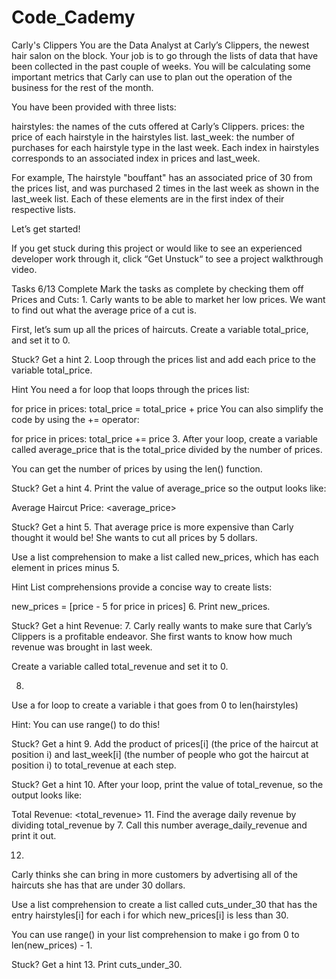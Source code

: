 # Code_Cademy
Carly's Clippers
You are the Data Analyst at Carly’s Clippers, the newest hair salon on the block. Your job is to go through the lists of data that have been collected in the past couple of weeks. You will be calculating some important metrics that Carly can use to plan out the operation of the business for the rest of the month.

You have been provided with three lists:

hairstyles: the names of the cuts offered at Carly’s Clippers.
prices: the price of each hairstyle in the hairstyles list.
last_week: the number of purchases for each hairstyle type in the last week.
Each index in hairstyles corresponds to an associated index in prices and last_week.

For example, The hairstyle "bouffant" has an associated price of 30 from the prices list, and was purchased 2 times in the last week as shown in the last_week list. Each of these elements are in the first index of their respective lists.

Let’s get started!

If you get stuck during this project or would like to see an experienced developer work through it, click “Get Unstuck“ to see a project walkthrough video.

Tasks
6/13 Complete
Mark the tasks as complete by checking them off
Prices and Cuts:
1.
Carly wants to be able to market her low prices. We want to find out what the average price of a cut is.

First, let’s sum up all the prices of haircuts. Create a variable total_price, and set it to 0.


Stuck? Get a hint
2.
Loop through the prices list and add each price to the variable total_price.


Hint
You need a for loop that loops through the prices list:

for price in prices:
  total_price = total_price + price
You can also simplify the code by using the += operator:

for price in prices:
  total_price += price
3.
After your loop, create a variable called average_price that is the total_price divided by the number of prices.

You can get the number of prices by using the len() function.


Stuck? Get a hint
4.
Print the value of average_price so the output looks like:

Average Haircut Price: <average_price>

Stuck? Get a hint
5.
That average price is more expensive than Carly thought it would be! She wants to cut all prices by 5 dollars.

Use a list comprehension to make a list called new_prices, which has each element in prices minus 5.


Hint
List comprehensions provide a concise way to create lists:

new_prices = [price - 5 for price in prices]
6.
Print new_prices.


Stuck? Get a hint
Revenue:
7.
Carly really wants to make sure that Carly’s Clippers is a profitable endeavor. She first wants to know how much revenue was brought in last week.

Create a variable called total_revenue and set it to 0.

8.
Use a for loop to create a variable i that goes from 0 to len(hairstyles)

Hint: You can use range() to do this!


Stuck? Get a hint
9.
Add the product of prices[i] (the price of the haircut at position i) and last_week[i] (the number of people who got the haircut at position i) to total_revenue at each step.


Stuck? Get a hint
10.
After your loop, print the value of total_revenue, so the output looks like:

Total Revenue: <total_revenue>
11.
Find the average daily revenue by dividing total_revenue by 7. Call this number average_daily_revenue and print it out.

12.
Carly thinks she can bring in more customers by advertising all of the haircuts she has that are under 30 dollars.

Use a list comprehension to create a list called cuts_under_30 that has the entry hairstyles[i] for each i for which new_prices[i] is less than 30.

You can use range() in your list comprehension to make i go from 0 to len(new_prices) - 1.


Stuck? Get a hint
13.
Print cuts_under_30.
